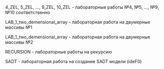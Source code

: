 4_ZEL, 5_ZEL, ..., 9_ZEL, 10_ZEL - лабораторные работы №4, №5, ..., №9, №10 соответственно

LAB_1_two_demensional_array - лабораторная работа на двумерные массивы №1

LAB_1_two_demensional_array - лабораторная работа на двумерные массивы №2

RECURSION - лабораторные работы на рекурсию

SADT - лабораторная работа на создание SADT модели (ideF0)
